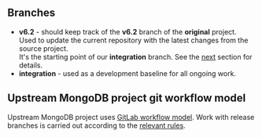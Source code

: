 ## Branches

- **v6.2** - should keep track of the **v6.2** branch of the **original**
  project. Used to update the current repository with the latest changes from
  the source project.  
  It's the starting point of our **integration** branch. See the
  [next](#upstream-mongodb-project-git-workflow-model) section for details.
- **integration** - used as a development baseline for all ongoing work.

## Upstream MongoDB project git workflow model

Upstream MongoDB project uses [GitLab workflow model][1]. Work with release branches is carried out according to the [relevant rules][2].

[1]: https://docs.gitlab.com/ee/topics/gitlab_flow.html#introduction-to-gitlab-flow
[2]: https://docs.gitlab.com/ee/topics/gitlab_flow.html#release-branches-with-gitlab-flow
